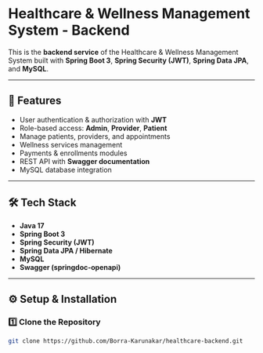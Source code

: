 # Healthcare & Wellness Management System - Backend

This is the **backend service** of the Healthcare & Wellness Management System built with **Spring Boot 3**, **Spring Security (JWT)**, **Spring Data JPA**, and **MySQL**.

---

## 🚀 Features
- User authentication & authorization with **JWT**
- Role-based access: **Admin**, **Provider**, **Patient**
- Manage patients, providers, and appointments
- Wellness services management
- Payments & enrollments modules
- REST API with **Swagger documentation**
- MySQL database integration

---

## 🛠️ Tech Stack
- **Java 17**
- **Spring Boot 3**
- **Spring Security (JWT)**
- **Spring Data JPA / Hibernate**
- **MySQL**
- **Swagger (springdoc-openapi)**

---

## ⚙️ Setup & Installation

### 1️⃣ Clone the Repository
```bash
git clone https://github.com/Borra-Karunakar/healthcare-backend.git

